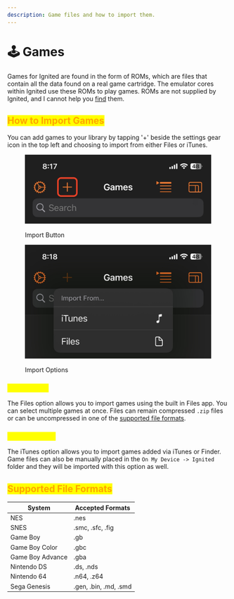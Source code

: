 ```yaml
---
description: Game files and how to import them.
---
```


# 🕹 Games

Games for Ignited are found in the form of ROMs, which are files that contain all the data found on a real game cartridge. The emulator cores within Ignited use these ROMs to play games. ROMs are not supplied by Ignited, and I cannot help you [find](https://vimm.net/vault) them.

## <mark style="color:orange;">How to Import Games</mark>

You can add games to your library by tapping '+' beside the settings gear icon in the top left and choosing to import from either Files or iTunes.

<div data-full-width="false">

<figure><img src="../.gitbook/assets/library-import-button" alt=""><figcaption><p>Import Button</p></figcaption></figure>

 

<figure><img src="../.gitbook/assets/library-import" alt=""><figcaption><p>Import Options</p></figcaption></figure>

</div>

### <mark style="color:yellow;">Files Import</mark>

The Files option allows you to import games using the built in Files app. You can select multiple games at once. Files can remain compressed `.zip` files or can be uncompressed in one of the [supported file formats](games.md#supported-file-formats).

### <mark style="color:yellow;">iTunes Import</mark>

The iTunes option allows you to import games added via iTunes or Finder. Game files can also be manually placed in the `On My Device -> Ignited` folder and they will be imported with this option as well.

## <mark style="color:orange;">**Supported File Formats**</mark>

| System           | Accepted Formats      |
| ---------------- | --------------------- |
| NES              | .nes                  |
| SNES             | .smc, .sfc, .fig      |
| Game Boy         | .gb                   |
| Game Boy Color   | .gbc                  |
| Game Boy Advance | .gba                  |
| Nintendo DS      | .ds, .nds             |
| Nintendo 64      | .n64, .z64            |
| Sega Genesis     | .gen, .bin, .md, .smd |

